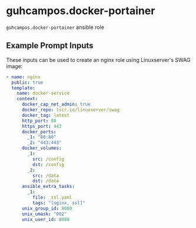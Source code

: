 # guhcampos.docker-portainer

`guhcampos.docker-portainer` ansible role

## Example Prompt Inputs

These inputs can be used to create an nginx role using Linuxserver's SWAG image:

```yaml
- name: nginx
  public: true
  template:
    name: docker-service
    context:
      docker_cap_net_admin: true
      docker_repo: lscr.io/linuxserver/swag
      docker_tag: latest
      http_port: 80
      https_port: 443
      docker_ports:
        _1: "80:80"
        _2: "443:443"
      docker_volumes:
        _1:
          src: /config
          dst: /config
        _2:
          src: /data
          dst: /data
      ansible_extra_tasks:
        _1:
          file: _ssl.yaml
          tags: "[nginx, ssl]"
      unix_group_id: 8080
      unix_umask: "002"
      unix_user_id: 8080
```
